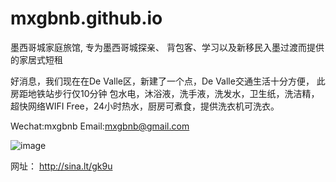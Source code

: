 # mxgbnb.github.io

墨西哥城家庭旅馆, 专为墨西哥城探亲、
背包客、学习以及新移民入墨过渡而提供的家居式短租

好消息，我们现在在De Valle区，新建了一个点，De Valle交通生活十分方便，
此房距地铁站步行仅10分钟
包水电，沐浴液，洗手液，洗发水，卫生纸，洗洁精，超快网络WIFI Free，24小时热水，厨房可煮食，提供洗衣机可洗衣。

Wechat:mxgbnb
Email:mxgbnb@gmail.com

![image](https://i.imgur.com/hjixYjH.jpg)

网址：
http://sina.lt/gk9u

